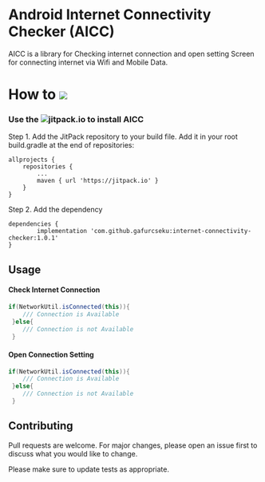 # Android Internet Connectivity Checker (AICC)

AICC is a library for Checking internet connection and open setting Screen for connecting internet via Wifi and Mobile Data.

# How to    [![](https://jitpack.io/v/gafurcseku/internet-connectivity-checker.svg)](https://jitpack.io/#gafurcseku/internet-connectivity-checker)

### Use the ![jitpack.io](https://jitpack.io) to install AICC

Step 1. Add the JitPack repository to your build file. Add it in your root build.gradle at the end of repositories:

	allprojects {
		repositories {
			...
			maven { url 'https://jitpack.io' }
		}
	}

  Step 2. Add the dependency

  	dependencies {
	        implementation 'com.github.gafurcseku:internet-connectivity-checker:1.0.1'
	}

## Usage

#### Check Internet Connection

```java
if(NetworkUtil.isConnected(this)){
    /// Connection is Available
 }else{
    /// Connection is not Available
 }

```

#### Open Connection Setting

```java
if(NetworkUtil.isConnected(this)){
    /// Connection is Available
 }else{
    /// Connection is not Available
 }

```

## Contributing
Pull requests are welcome. For major changes, please open an issue first to discuss what you would like to change.

Please make sure to update tests as appropriate.